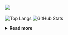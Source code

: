 ![](https://komarev.com/ghpvc/?username=chck&color=blueviolet)

<p align="left"> 
  <img alt="Top Langs" align="center" height="150" src="https://github-readme-stats-nine-umber-51.vercel.app/api/top-langs/?username=chck&layout=compact&count_private=true&show_icons=true&show_icons=true&theme=buefy" />
  <img alt="GitHub Stats" align="center" height="150" src="https://github-readme-stats-nine-umber-51.vercel.app/api?username=chck&count_private=true&show_icons=true&show_icons=true&theme=buefy" />
</p>

<details>
  <summary><b>Read more</b></summary>
  <br>

  <!--START_SECTION:waka-->
**🐱 My GitHub Data** 

> 📦 66.7 kB Used in GitHub's Storage 
 > 
> 🏆 335 Contributions in the Year 2023
 > 
> 💼 Opted to Hire
 > 
> 📜 134 Public Repositories 
 > 
> 🔑 19 Private Repositories 
 > 
**I'm a Night 🦉** 

```text
🌞 Morning                1201 commits        ████░░░░░░░░░░░░░░░░░░░░░   15.88 % 
🌆 Daytime                1919 commits        ██████░░░░░░░░░░░░░░░░░░░   25.38 % 
🌃 Evening                2101 commits        ███████░░░░░░░░░░░░░░░░░░   27.79 % 
🌙 Night                  2340 commits        ████████░░░░░░░░░░░░░░░░░   30.95 % 
```
📅 **I'm Most Productive on Monday** 

```text
Monday                   1733 commits        ██████░░░░░░░░░░░░░░░░░░░   22.92 % 
Tuesday                  1592 commits        █████░░░░░░░░░░░░░░░░░░░░   21.06 % 
Wednesday                1069 commits        ████░░░░░░░░░░░░░░░░░░░░░   14.14 % 
Thursday                 1357 commits        ████░░░░░░░░░░░░░░░░░░░░░   17.95 % 
Friday                   740 commits         ██░░░░░░░░░░░░░░░░░░░░░░░   09.79 % 
Saturday                 353 commits         █░░░░░░░░░░░░░░░░░░░░░░░░   04.67 % 
Sunday                   717 commits         ██░░░░░░░░░░░░░░░░░░░░░░░   09.48 % 
```


📊 **This Week I Spent My Time On** 

```text
💬 Programming Languages: 
Other                    20 hrs              ███████████████████░░░░░░   77.06 % 
TypeScript               2 hrs 31 mins       ██░░░░░░░░░░░░░░░░░░░░░░░   09.73 % 
Rust                     1 hr 51 mins        ██░░░░░░░░░░░░░░░░░░░░░░░   07.19 % 
JavaScript               34 mins             █░░░░░░░░░░░░░░░░░░░░░░░░   02.19 % 
Markdown                 17 mins             ░░░░░░░░░░░░░░░░░░░░░░░░░   01.13 % 

🔥 Editors: 
Chrome                   20 hrs              ███████████████████░░░░░░   77.05 % 
WebStorm                 3 hrs 12 mins       ███░░░░░░░░░░░░░░░░░░░░░░   12.39 % 
CLion                    2 hrs 4 mins        ██░░░░░░░░░░░░░░░░░░░░░░░   08.00 % 
Neovim                   37 mins             █░░░░░░░░░░░░░░░░░░░░░░░░   02.40 % 
Obsidian                 2 mins              ░░░░░░░░░░░░░░░░░░░░░░░░░   00.15 % 
```

**I Mostly Code in Python** 

```text
Python                   40 repos            ████████░░░░░░░░░░░░░░░░░   31.75 % 
Jupyter Notebook         20 repos            ████░░░░░░░░░░░░░░░░░░░░░   15.87 % 
Rust                     7 repos             █░░░░░░░░░░░░░░░░░░░░░░░░   05.56 % 
Dockerfile               4 repos             █░░░░░░░░░░░░░░░░░░░░░░░░   03.17 % 
Shell                    3 repos             █░░░░░░░░░░░░░░░░░░░░░░░░   02.38 % 
```



**Timeline**

![Lines of Code chart](https://raw.githubusercontent.com/chck/chck/main/assets/bar_graph.png)


 Last Updated on 2023-07-12 02:05 UTC
<!--END_SECTION:waka-->
</details>

